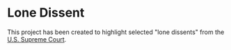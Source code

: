 # Lone Dissent

This project has been created to highlight selected "lone dissents" from the [U.S. Supreme Court](https://www.supremecourt.gov).
